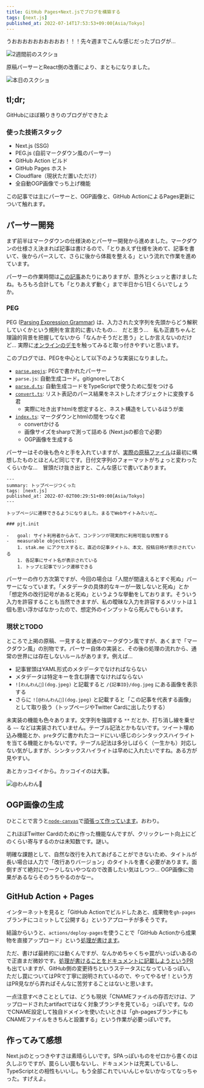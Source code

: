 ```yaml
---
title: GitHub Pages+Next.jsでブログを構築する
tags: [next.js]
published_at: 2022-07-14T17:53:53+09:00[Asia/Tokyo]
---
```


うおおおおおおおおおお！！！先々週までこんな感じだったブログが…

![2週間前のスクショ](blog-20220702.png "7月2日当時のスクショ。文字が書いてあるのでブログ")

原稿パーサーとReact側の改善により、まともになりました。

![本日のスクショ](blog-20220715.png "デザインのクオリティはさておき、ブログっぽい")

## tl;dr;

GitHubにほぼ頼りきりのブログができたよ

### 使った技術スタック

-   Next.js (SSG)
-   PEG.js (自前マークダウン風のパーサー)
-   GitHub Action ビルド
-   GitHub Pages ホスト
-   Cloudflare（現状ただ置いただけ）
-   全自動OGP画像でっち上げ機能

この記事では主にパーサーと、OGP画像と、GitHub ActionによるPages更新について触れます。

## パーサー開発

まず前半はマークダウンの仕様決めとパーサー開発から進めました。マークダウンの仕様さえ決まれば記事は書けるので、「とりあえず仕様を決めて、記事を書いて、後からパースして、さらに後から体裁を整える」という流れで作業を進めています。

パーサーの作業時間は[この記事](/blog-pjt-005-markdown)あたりにありますが、意外とシュッと書けましたね。もろもろ合計しても「とりあえず動く」まで半日から1日くらいでしょうか。

### PEG

PEG ([Parsing Expression Grammar](https://ja.wikipedia.org/wiki/Parsing_Expression_Grammar)) は、入力された文字列を先頭からどう解釈していくかという規則を宣言的に書いたもの…　だと思う…　私も正直ちゃんと理論的背景を把握してないから「なんかそうだと思う」としか言えないのだけど… 実際に[オンラインのデモ](https://pegjs.org/online)を触ってみると取っ付きやすいと思います。

このブログでは、PEGを中心として以下のような実装になりました。

-   [`parse.pegjs`](https://github.com/stakme/stakme.github.io/blob/main/src/query/parse.pegjs): PEGで書かれたパーサー
-   `parse.js`: 自動生成コード。gitignoreしておく
-   [`parse.d.ts`](https://github.com/stakme/stakme.github.io/blob/main/src/query/parse.d.ts): 自動生成コードをTypeScriptで使うために型をつける
-   [`convert.ts`](https://github.com/stakme/stakme.github.io/blob/main/src/query/convert.ts): リスト表記のパース結果をネストしたオブジェクトに変換する君
    -   実際に吐き出すhtmlを想定すると、ネスト構造をしているほうが楽
-   [`index.ts`](https://github.com/stakme/stakme.github.io/blob/main/src/query/index.ts): マークダウンとhtmlの間をつなぐ君
    -   convertかける
    -   画像サイズをsharpで測って詰める (Next.jsの都合で必要)
    -   OGP画像を生成する

パーサーはその後も色々と手を入れていますが、[実際の原稿ファイル](https://raw.githubusercontent.com/stakme/stakme.github.io/6aa9f3033c5ea3ed967abb0e03b1a1838183c64f/notes/blog-pjt-top-page.md)は最初に構想したものとほとんど同じです。日付文字列のフォーマットがちょっと変わったくらいかな…　冒頭だけ抜き出すと、こんな感じで書いてあります。

```
---
summary: トップページつくった
tags: [next.js]
published_at: 2022-07-02T00:29:51+09:00[Asia/Tokyo]
---

トップページに遷移できるようになりました。まるでWebサイトみたいだ…

### pjt.init

-   goal: サイト利用者からみて、コンテンツが現実的に利用可能な状態する
-   measurable objectives:
    1. stak.me にアクセスすると、直近の記事タイトル、本文、投稿日時が表示されている
    1. 各記事にサイト名が表示されている
    1. トップと記事でリンク遷移できる
```

パーサーの作り方次第ですが、今回の場合は「人間が間違えるとすぐ死ぬ」パーサーになっています。「メタデータの具体的なキーが一致しないと死ぬ」とか「想定外の改行記号があると死ぬ」というような挙動をしております。そういう入力を許容することも当然できますが、私の曖昧な入力を許容するメリットは１個も思い浮かばなかったので、想定外のインプットなら死んでもらいます。

### 現状とTODO

ところで上掲の原稿、一見すると普通のマークダウン風ですが、あくまで「マークダウン風」の別物です。パーサー自体の実装と、その後の処理の流れから、通常の世界には存在しないルールがあります。例えば…

-   記事冒頭はYAML形式のメタデータでなければならない
-   メタデータは特定キーを含む辞書でなければならない
-   `![わんわん🐶](dog.jpeg)` と記載すると `/{記事ID}/dog.jpeg` にある画像を表示する
-   さらに `![@わんわん🐶](dog.jpeg)` と記載すると「この記事を代表する画像」として取り扱う（トップページやTwitter Cardに出したりする）

未実装の機能も色々あります。文字列を強調する `**` だとか、打ち消し線を乗せる `~~` などは実装されていません。テーブル記法とかもないです。ツイート埋め込み機能とか、`pre`タグに書かれたコードにいい感じのシンタックスハイライトを当てる機能とかもないです。テーブル記法は多分しばらく（一生かも）対応しない気がしますが、シンタックスハイライトは早めに入れたいですね。ある方が見やすい。

あとカッコイイから。カッコイイのは大事。

![@わんわん🐶](dog.jpeg "ここで突如、記事となんの関係もない我が家の犬をご覧ください")

## OGP画像の生成

ひとことで言うと[`node-canvas`](https://github.com/Automattic/node-canvas)で[頑張って作っています](https://github.com/stakme/stakme.github.io/blob/6aa9f3033c5ea3ed967abb0e03b1a1838183c64f/src/utils/image.ts)。おわり。

これほぼTwitter Cardのために作った機能なんですが、クリックレート向上にどのくらい寄与するのかは未知数です。謎い。

明確な課題として、自然な改行を入れてあげることができないため、タイトルが長い場合は人力で「改行ありバージョン」のタイトルを書く必要があります。面倒すぎて絶対にワークしないやつなので改善したい気はしつつ… OGP画像に効果があるならそのうちやるのかなー。

## GitHub Action + Pages

インターネットを見ると「GitHub Actionでビルドしたあと、成果物を`gh-pages`ブランチにコミットして公開する」というアプローチが多そうです。

結論からいうと、`actions/deploy-pages`を使うことで「GitHub Actionから成果物を直接アップロード」という[処理が書けます](https://github.com/stakme/stakme.github.io/blob/6aa9f3033c5ea3ed967abb0e03b1a1838183c64f/.github/workflows/gh-pages.yml)。

ただ、書けば最終的には動くんですが、なんかめちゃくちゃ罠がいっぱいあるので正直まだ微妙です。[処理が書けることをドキュメントに記載しようというPR](https://github.com/actions/deploy-pages/pull/35)も出ていますが、GitHub側の変更待ちというステータスになっているっぽい。ただし罠についてはPRで丁寧に説明されているので、やってやるぜ！という方はPR見ながら弄ればそんなに苦労することはないと思います。

一点注意すべきこととしては、どうも現状「CNAMEファイルの存否だけは、アップロードされたartifactではなく対象ブランチを見ている」っぽいです。なのでCNAME設定して独自ドメインを使いたいときは「gh-pagesブランチにもCNAMEファイルをきちんと設置する」という作業が必要っぽいです。

## 作ってみて感想

Next.jsのとっつきやすさは素晴らしいです。SPAっぽいものをゼロから書くのは久しぶりですが、罠らしい罠もないし、ドキュメントは充実しているし、TypeScriptとの相性もいいし。もう全部これでいいんじゃないかなってなっちゃった。すげえよ。
